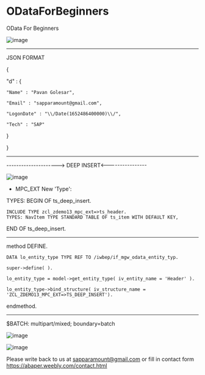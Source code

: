 # ODataForBeginners
OData For Beginners

![image](https://user-images.githubusercontent.com/25543125/190910988-24e03abc-c684-4f5b-9c75-f250b7208278.png)
_________________________________________________________________________________________________________________________________________________________________
JSON FORMAT

{

  "d" : {
  
    "Name" : "Pavan Golesar",
    
    "Email" : "sapparamount@gmail.com",
    
    "LogonDate" : "\\/Date(1652486400000)\\/",
    
    "Tech" : "SAP"
    
}

}

_________________________________________________________________________________________________________________________________________________________________

---------------------> DEEP INSERT<----------------

![image](https://user-images.githubusercontent.com/25543125/191527130-67d8c3a0-798c-4e47-9f16-aa9cfaa9fb8b.png)


* MPC_EXT New 'Type':

TYPES: BEGIN OF ts_deep_insert.

    INCLUDE TYPE zcl_zdemo13_mpc_ext=>ts_header.
    TYPES: NavItem TYPE STANDARD TABLE OF ts_item WITH DEFAULT KEY,

END OF ts_deep_insert.
    
________________________________________________________________________________________________________________________________________________

method DEFINE.

    DATA lo_entity_type TYPE REF TO /iwbep/if_mgw_odata_entity_typ.

    super->define( ).
    
    lo_entity_type = model->get_entity_type( iv_entity_name = 'Header' ).
    
    lo_entity_type->bind_structure( iv_structure_name = 'ZCL_ZDEMO13_MPC_EXT=>TS_DEEP_INSERT').

endmethod.
________________________________________________________________________________________________________________________________________________  

$BATCH: multipart/mixed; boundary=batch

![image](https://user-images.githubusercontent.com/25543125/190911060-d4189297-7e9c-41de-be77-c308174b0f5b.png)

![image](https://user-images.githubusercontent.com/25543125/190911872-2d3b1c24-fc34-40b2-b936-07619701f675.png)

Please write back to us at sapparamount@gmail.com or fill in contact form https://abaper.weebly.com/contact.html
